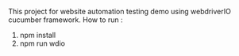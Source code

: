 This project for website automation testing demo using webdriverIO cucumber framework.
How to run :
1. npm install
2. npm run wdio
